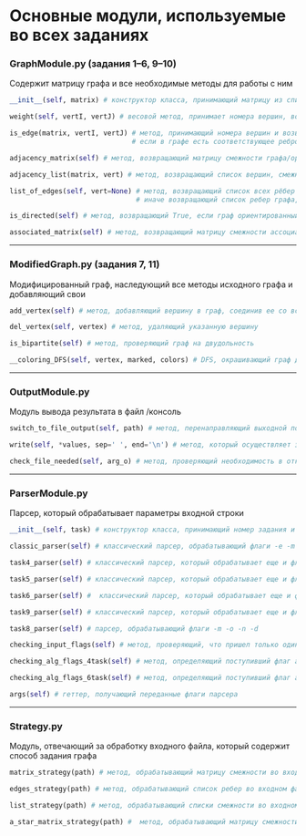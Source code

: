 # Основные модули, используемые во всех заданиях

### GraphModule.py (задания 1–6, 9–10)
Содержит матрицу графа и все необходимые методы для работы с ним

```python
__init__(self, matrix) # конструктор класса, принимающий матрицу из списка стратегий
```

``` python
weight(self, vertI, vertJ) # весовой метод, принимает номера вершин, возвращает вес ребра, связывающего их
```


``` python
is_edge(matrix, vertI, vertJ) # метод, принимающий номера вершин и возвращающий True,
                              # если в графе есть соответствующее ребро/дуга, False, если ребра нет
```

``` python
adjacency_matrix(self) # метод, возвращающий матрицу смежности графа/орграфа
```

``` python
adjacency_list(matrix, vert) # метод, возвращающий список вершин, смежных вершине v
```

``` python
list_of_edges(self, vert=None) # метод, возвращающий список всех рёбер графа, если вершина не передана,
                               # иначе возвращающий список ребер графа, инцидентных вершине v / исходящих из вершины v
```

```python
is_directed(self) # метод, возвращающий True, если граф ориентированный, False, если граф простой
```

```python
associated_matrix(self) # метод, возвращающий матрицу смежности ассоциативного графа
```
___
### ModifiedGraph.py (задания 7, 11)
Модифицированный граф, наследующий все методы исходного графа и добавляющий свои

```python
add_vertex(self) # метод, добавляющий вершину в граф, соединив ее со всеми остальными нулевыми ребрами
```

```python
del_vertex(self, vertex) # метод, удаляющий указанную вершину
```

```python
is_bipartite(self) # метод, проверяющий граф на двудольность
```

```python
__coloring_DFS(self, vertex, marked, colors) # DFS, окрашивающий граф для проверки на двудольность
```
___
### OutputModule.py
Модуль вывода результата в файл /консоль

```python
switch_to_file_output(self, path) # метод, перенаправляющий выходной поток из консоли в файл
```

```python
write(self, *values, sep=' ', end='\n') # метод, который осуществляет запись в файл / консоль
```

```python
check_file_needed(self, arg_o) # метод, проверяющий необходимость в открытии / создании файла для записи
```

___
### ParserModule.py
Парсер, который обрабатывает параметры входной строки

```python
__init__(self, task) # конструктор класса, принимающий номер задания и выбирающий нужный парсер
```

```python
classic_parser(self) # классический парсер, обрабатывающий флаги -e -m -l -o
```

```python
task4_parser(self) # классический парсер, который обрабатывает еще и флаги -k -b -p -s
```

```python
task5_parser(self) # классический парсер, который обрабатывает еще и флаги -n -d
```

```python
task6_parser(self) #  классический парсер, который обрабатывает еще и флаги -n -b -d -t
```

```python
task9_parser(self) # классический парсер, который обрабатывает еще и флаг -n
```

```python
task8_parser(self) # парсер, обрабатывающий флаги -m -o -n -d
```

```python
checking_input_flags(self) # метод, проверяющий, что пришел только один из флагов входного файла -m -l -e
```

```python
checking_alg_flags_4task(self) # метод, определяющий поступивший флаг алгоритма для 4-го задания
```

```python
checking_alg_flags_6task(self) # метод, определяющий поступивший флаг алгоритма для 6-го задания
```

```python
args(self) # геттер, получающий переданные флаги парсера
```

___
### Strategy.py
Модуль, отвечающий за обработку входного файла, который содержит способ задания графа

```python
matrix_strategy(path) # метод, обрабатывающий матрицу смежности во входном файле
```

```python
edges_strategy(path) # метод, обрабатывающий список ребер во входном файле
```

```python
list_strategy(path) # метод, обрабатывающий списки смежности во входном файле
```

```python 
a_star_matrix_strategy(path) #  метод, обрабатывающий матрицу смежности во входном файле для восьмого задания
```
